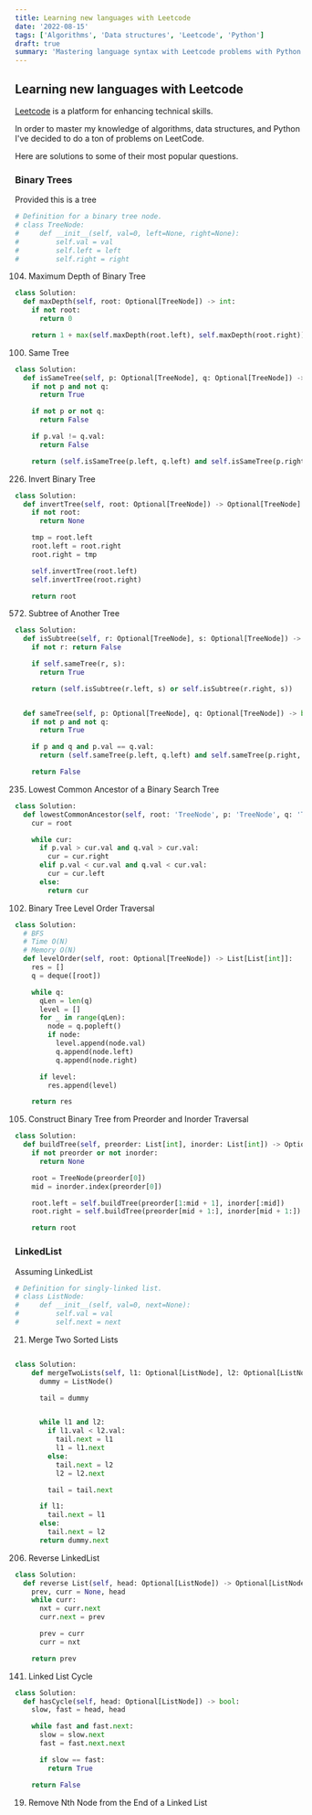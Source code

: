 ```yaml
---
title: Learning new languages with Leetcode
date: '2022-08-15'
tags: ['Algorithms', 'Data structures', 'Leetcode', 'Python']
draft: true
summary: 'Mastering language syntax with Leetcode problems with Python'
---
```


## Learning new languages with Leetcode

[Leetcode](https://leetcode.com/) is a platform for enhancing technical skills.

In order to master my knowledge of algorithms, data structures, and Python I've decided to do a ton of problems on LeetCode.

Here are solutions to some of their most popular questions.

### Binary Trees

Provided this is a tree

```python
# Definition for a binary tree node.
# class TreeNode:
#     def __init__(self, val=0, left=None, right=None):
#         self.val = val
#         self.left = left
#         self.right = right
```

104. Maximum Depth of Binary Tree

```python
class Solution:
  def maxDepth(self, root: Optional[TreeNode]) -> int:
    if not root:
      return 0

    return 1 + max(self.maxDepth(root.left), self.maxDepth(root.right))
```

100. Same Tree

```python
class Solution:
  def isSameTree(self, p: Optional[TreeNode], q: Optional[TreeNode]) -> bool:
    if not p and not q:
      return True

    if not p or not q:
      return False

    if p.val != q.val:
      return False

    return (self.isSameTree(p.left, q.left) and self.isSameTree(p.right, q.right))
```

226. Invert Binary Tree

```python
class Solution:
  def invertTree(self, root: Optional[TreeNode]) -> Optional[TreeNode]:
    if not root:
      return None

    tmp = root.left
    root.left = root.right
    root.right = tmp

    self.invertTree(root.left)
    self.invertTree(root.right)

    return root
```

572. Subtree of Another Tree

```python
class Solution:
  def isSubtree(self, r: Optional[TreeNode], s: Optional[TreeNode]) -> bool:
    if not r: return False

    if self.sameTree(r, s):
      return True

    return (self.isSubtree(r.left, s) or self.isSubtree(r.right, s))


  def sameTree(self, p: Optional[TreeNode], q: Optional[TreeNode]) -> bool:
    if not p and not q:
      return True

    if p and q and p.val == q.val:
      return (self.sameTree(p.left, q.left) and self.sameTree(p.right, q.right))

    return False
```

235. Lowest Common Ancestor of a Binary Search Tree

```python
class Solution:
  def lowestCommonAncestor(self, root: 'TreeNode', p: 'TreeNode', q: 'TreeNode') -> 'TreeNode':
    cur = root

    while cur:
      if p.val > cur.val and q.val > cur.val:
        cur = cur.right
      elif p.val < cur.val and q.val < cur.val:
        cur = cur.left
      else:
        return cur
```

102. Binary Tree Level Order Traversal

```python
class Solution:
  # BFS
  # Time O(N)
  # Memory O(N)
  def levelOrder(self, root: Optional[TreeNode]) -> List[List[int]]:
    res = []
    q = deque([root])

    while q:
      qLen = len(q)
      level = []
      for _ in range(qLen):
        node = q.popleft()
        if node:
          level.append(node.val)
          q.append(node.left)
          q.append(node.right)

      if level:
        res.append(level)

    return res
```

105. Construct Binary Tree from Preorder and Inorder Traversal

```python
class Solution:
  def buildTree(self, preorder: List[int], inorder: List[int]) -> Optional[TreeNode]:
    if not preorder or not inorder:
      return None

    root = TreeNode(preorder[0])
    mid = inorder.index(preorder[0])

    root.left = self.buildTree(preorder[1:mid + 1], inorder[:mid])
    root.right = self.buildTree(preorder[mid + 1:], inorder[mid + 1:])

    return root
```

### LinkedList

Assuming LinkedList

```python
# Definition for singly-linked list.
# class ListNode:
#     def __init__(self, val=0, next=None):
#         self.val = val
#         self.next = next
```

21. Merge Two Sorted Lists

```python

class Solution:
    def mergeTwoLists(self, l1: Optional[ListNode], l2: Optional[ListNode]) -> Optional[ListNode]:
      dummy = ListNode()

      tail = dummy


      while l1 and l2:
        if l1.val < l2.val:
          tail.next = l1
          l1 = l1.next
        else:
          tail.next = l2
          l2 = l2.next

        tail = tail.next

      if l1:
        tail.next = l1
      else:
        tail.next = l2
      return dummy.next
```

206. Reverse LinkedList

```python
class Solution:
  def reverse List(self, head: Optional[ListNode]) -> Optional[ListNode]:
    prev, curr = None, head
    while curr:
      nxt = curr.next
      curr.next = prev

      prev = curr
      curr = nxt

    return prev
```

141. Linked List Cycle

```python
class Solution:
  def hasCycle(self, head: Optional[ListNode]) -> bool:
    slow, fast = head, head

    while fast and fast.next:
      slow = slow.next
      fast = fast.next.next

      if slow == fast:
        return True

    return False
```

19. Remove Nth Node from the End of a Linked List

```python3

```
